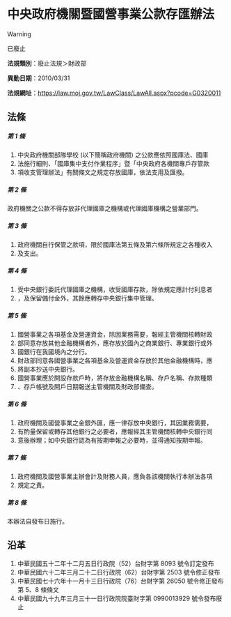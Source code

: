 # 中央政府機關暨國營事業公款存匯辦法
> [!WARNING]
> 已廢止

**法規類別**：廢止法規＞財政部

**異動日期**：2010/03/31  

**法規網址**：https://law.moj.gov.tw/LawClass/LawAll.aspx?pcode=G0320011



## 法條
##### 第 1 條
1. 中央政府機關部隊學校 (以下簡稱政府機關) 之公款應依照國庫法、國庫
1. 法施行細則、「國庫集中支付作業程序」暨「中央政府各機關專戶存管款
1. 項收支管理辦法」有關條文之規定存放國庫，依法支用及匯撥。

##### 第 2 條
政府機關之公款不得存放非代理國庫之機構或代理國庫機構之營業部門。

##### 第 3 條
1. 政府機關自行保管之款項，限於國庫法第五條及第六條所規定之各種收入
1. 及支出。

##### 第 4 條
1. 受中央銀行委託代理國庫之機構，收受國庫存款，除依規定應計付利息者
1. ，及保留備付金外，其餘應轉存中央銀行集中管理。

##### 第 5 條
1. 國營事業之各項基金及營運資金，除因業務需要，報經主管機關核轉財政
1. 部同意存放其他金融機構者外，應存放於國內之商業銀行、專業銀行或外
1. 國銀行在我國境內之分行。
1. 財政部同意各國營事業之各項基金及營運資金存放於其他金融機構時，應
1. 將副本抄送中央銀行。
1. 國營事業應於開設存款戶時，將存放金融機構名稱、存戶名稱、存款種類
1. 、存戶帳號及開戶日期報送主管機關及財政部備查。

##### 第 6 條
1. 政府機關及國營事業之金銀外匯，應一律存放中央銀行，其因業務需要，
1. 有酌量保留或轉存其他銀行之必要者，應報經其主管機關核轉中央銀行同
1. 意後辦理；如中央銀行認為有按期申報之必要時，並得通知按期申報。

##### 第 7 條
1. 政府機關及國營事業主辦會計及財務人員，應負各該機關執行本辦法各項
1. 規定之責。

##### 第 8 條
本辦法自發布日施行。

## 沿革
1. 中華民國五十二年十二月五日行政院（52）台財字第 8093 號令訂定發布
1. 中華民國六十二年三月二十二日行政院（62）台財字第 2503 號令修正發布
1. 中華民國七十六年十一月十三日行政院（76）台財字第 26050  號令修正發布第 5、8 條條文
1. 中華民國九十九年三月三十一日行政院院臺財字第 0990013929 號令發布廢止  
